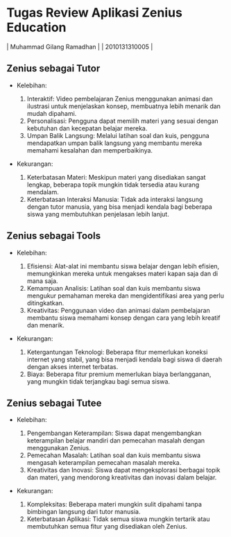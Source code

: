 # Tugas Review Aplikasi Zenius Education
| Muhammad Gilang Ramadhan |
| 2010131310005 |

## Zenius sebagai Tutor
- Kelebihan:

  1. Interaktif: Video pembelajaran Zenius menggunakan animasi dan ilustrasi untuk menjelaskan konsep, membuatnya lebih menarik dan mudah dipahami.
  2. Personalisasi: Pengguna dapat memilih materi yang sesuai dengan kebutuhan dan kecepatan belajar mereka.
  3. Umpan Balik Langsung: Melalui latihan soal dan kuis, pengguna mendapatkan umpan balik langsung yang membantu mereka memahami kesalahan dan memperbaikinya.


- Kekurangan:
  
  1. Keterbatasan Materi: Meskipun materi yang disediakan sangat lengkap, beberapa topik mungkin tidak tersedia atau kurang mendalam.
  2. Keterbatasan Interaksi Manusia: Tidak ada interaksi langsung dengan tutor manusia, yang bisa menjadi kendala bagi beberapa siswa yang membutuhkan penjelasan lebih lanjut.

## Zenius sebagai Tools
- Kelebihan:

  1. Efisiensi: Alat-alat ini membantu siswa belajar dengan lebih efisien, memungkinkan mereka untuk mengakses materi kapan saja dan di mana saja.
  2. Kemampuan Analisis: Latihan soal dan kuis membantu siswa mengukur pemahaman mereka dan mengidentifikasi area yang perlu ditingkatkan.
  3. Kreativitas: Penggunaan video dan animasi dalam pembelajaran membantu siswa memahami konsep dengan cara yang lebih kreatif dan menarik.


- Kekurangan:

  1. Ketergantungan Teknologi: Beberapa fitur memerlukan koneksi internet yang stabil, yang bisa menjadi kendala bagi siswa di daerah dengan akses internet terbatas.
  2. Biaya: Beberapa fitur premium memerlukan biaya berlangganan, yang mungkin tidak terjangkau bagi semua siswa.

## Zenius sebagai Tutee
- Kelebihan:

  1. Pengembangan Keterampilan: Siswa dapat mengembangkan keterampilan belajar mandiri dan pemecahan masalah dengan menggunakan Zenius.
  2. Pemecahan Masalah: Latihan soal dan kuis membantu siswa mengasah keterampilan pemecahan masalah mereka.
  3. Kreativitas dan Inovasi: Siswa dapat mengeksplorasi berbagai topik dan materi, yang mendorong kreativitas dan inovasi dalam belajar.


- Kekurangan:

  1. Kompleksitas: Beberapa materi mungkin sulit dipahami tanpa bimbingan langsung dari tutor manusia.
  2. Keterbatasan Aplikasi: Tidak semua siswa mungkin tertarik atau membutuhkan semua fitur yang disediakan oleh Zenius.